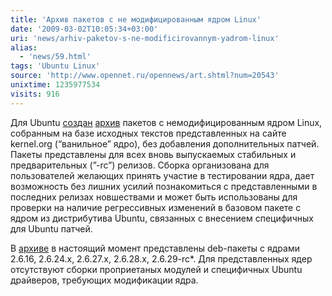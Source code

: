 ```yaml
---
title: 'Архив пакетов с не модифицированным ядром Linux'
date: '2009-03-02T10:05:34+03:00'
uri: 'news/arhiv-paketov-s-ne-modificirovannym-yadrom-linux'
alias: 
  - 'news/59.html'
tags: 'Ubuntu Linux'
source: 'http://www.opennet.ru/opennews/art.shtml?num=20543'
unixtime: 1235977534
visits: 916
---
```

Для Ubuntu [создан](http://www.mail-archive.com/ubuntu-devel-announce@lists.ubuntu.com/msg00310.html) [архив](https://wiki.ubuntu.com/KernelMainlineBuilds) пакетов с немодифицированным ядром Linux, собранным на базе исходных текстов представленных на сайте kernel.org (“ванильное” ядро), без добавления дополнительных патчей. Пакеты представлены для всех вновь выпускаемых стабильных и предварительных (”-rc”) релизов. Сборка организована для пользователей желающих принять участие в тестировании ядра, дает возможность без лишних усилий познакомиться с представленными в последних релизах новшествами и может быть использованы для проверки на наличие регрессивных изменений в базовом пакете с ядром из дистрибутива Ubuntu, связанных с внесением специфичных для Ubuntu патчей.

В [архиве](http://kernel.ubuntu.com/~kernel-ppa/mainline/) в настоящий момент представлены deb-пакеты с ядрами 2.6.16, 2.6.24.x, 2.6.27.x, 2.6.28.x, 2.6.29-rc\*. Для представленных ядер отсутствуют сборки проприетаных модулей и специфичных Ubuntu драйверов, требующих модификации ядра.
